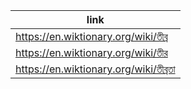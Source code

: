 |link|
|----|
|https://en.wiktionary.org/wiki/তীব্র|
|https://en.wiktionary.org/wiki/তীর|
|https://en.wiktionary.org/wiki/তীব্রতা|
